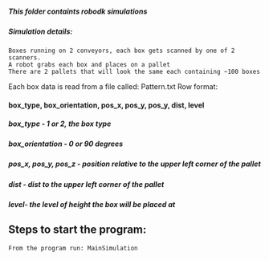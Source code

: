 ##### This folder containts robodk simulations

##### Simulation details:
	Boxes running on 2 conveyors, each box gets scanned by one of 2 scanners. 
	A robot grabs each box and places on a pallet 	
	There are 2 pallets that will look the same each containing ~100 boxes


Each box data is read from a file called: Pattern.txt
Row format: 
#### box_type, box_orientation, pos_x, pos_y, pos_y, dist, level
	
##### box_type - 1 or 2, the box type
##### box_orientation - 0 or 90 degrees
##### pos_x, pos_y, pos_z - position relative to the upper left corner of the pallet
##### dist - dist to the upper left corner of the pallet
##### level- the level of height the box will be placed at


## Steps to start the program:
	From the program run: MainSimulation
